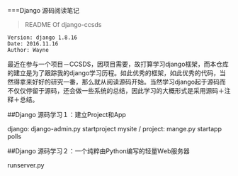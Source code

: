 ===Django 源码阅读笔记


> README Of django-ccsds


	Version: django 1.8.16 
	Date: 2016.11.16
	Author: Wayne

最近在参与一个项目－CCSDS，因项目需要，故打算学习django框架，而本仓库的建立是为了跟踪我的django学习历程。如此优秀的框架，如此优秀的代码，当然得拿来好好的研究一番，那么就从阅读源码开始。当然学习django起于源码而不仅仅停留于源码，还会做一些系统的总结，因此学习的大概形式是采用源码＋注释＋总结。

 ##Django 源码学习１：建立Project和App　

 django: django-admin.py startproject mysite /  project: mange.py startapp polls

 ##Django 源码学习２：一个纯粹由Python编写的轻量Ｗeb服务器　

 runserver.py

